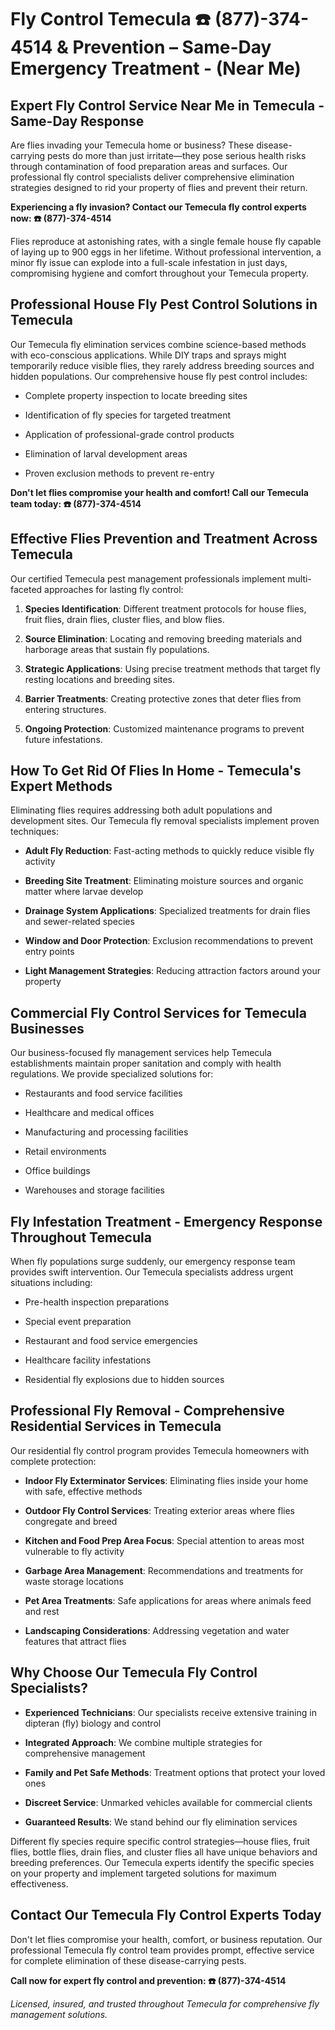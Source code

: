 # Fly Control Temecula ☎️ (877)-374-4514 & Prevention – Same-Day Emergency Treatment - (Near Me)

## Expert Fly Control Service Near Me in Temecula - Same-Day Response

Are flies invading your Temecula home or business? These disease-carrying pests do more than just irritate—they pose serious health risks through contamination of food preparation areas and surfaces. Our professional fly control specialists deliver comprehensive elimination strategies designed to rid your property of flies and prevent their return.

**Experiencing a fly invasion? Contact our Temecula fly control experts now: ☎️ (877)-374-4514**

Flies reproduce at astonishing rates, with a single female house fly capable of laying up to 900 eggs in her lifetime. Without professional intervention, a minor fly issue can explode into a full-scale infestation in just days, compromising hygiene and comfort throughout your Temecula property.

## Professional House Fly Pest Control Solutions in Temecula

Our Temecula fly elimination services combine science-based methods with eco-conscious applications. While DIY traps and sprays might temporarily reduce visible flies, they rarely address breeding sources and hidden populations. Our comprehensive house fly pest control includes:

- Complete property inspection to locate breeding sites  
- Identification of fly species for targeted treatment  
- Application of professional-grade control products  
- Elimination of larval development areas  
- Proven exclusion methods to prevent re-entry  

**Don't let flies compromise your health and comfort! Call our Temecula team today: ☎️ (877)-374-4514**

## Effective Flies Prevention and Treatment Across Temecula

Our certified Temecula pest management professionals implement multi-faceted approaches for lasting fly control:

1. **Species Identification**: Different treatment protocols for house flies, fruit flies, drain flies, cluster flies, and blow flies.  
2. **Source Elimination**: Locating and removing breeding materials and harborage areas that sustain fly populations.  
3. **Strategic Applications**: Using precise treatment methods that target fly resting locations and breeding sites.  
4. **Barrier Treatments**: Creating protective zones that deter flies from entering structures.  
5. **Ongoing Protection**: Customized maintenance programs to prevent future infestations.  

## How To Get Rid Of Flies In Home - Temecula's Expert Methods

Eliminating flies requires addressing both adult populations and development sites. Our Temecula fly removal specialists implement proven techniques:

- **Adult Fly Reduction**: Fast-acting methods to quickly reduce visible fly activity  
- **Breeding Site Treatment**: Eliminating moisture sources and organic matter where larvae develop  
- **Drainage System Applications**: Specialized treatments for drain flies and sewer-related species  
- **Window and Door Protection**: Exclusion recommendations to prevent entry points  
- **Light Management Strategies**: Reducing attraction factors around your property  

## Commercial Fly Control Services for Temecula Businesses

Our business-focused fly management services help Temecula establishments maintain proper sanitation and comply with health regulations. We provide specialized solutions for:

- Restaurants and food service facilities  
- Healthcare and medical offices  
- Manufacturing and processing facilities  
- Retail environments  
- Office buildings  
- Warehouses and storage facilities  

## Fly Infestation Treatment - Emergency Response Throughout Temecula

When fly populations surge suddenly, our emergency response team provides swift intervention. Our Temecula specialists address urgent situations including:

- Pre-health inspection preparations  
- Special event preparation  
- Restaurant and food service emergencies  
- Healthcare facility infestations  
- Residential fly explosions due to hidden sources  

## Professional Fly Removal - Comprehensive Residential Services in Temecula

Our residential fly control program provides Temecula homeowners with complete protection:

- **Indoor Fly Exterminator Services**: Eliminating flies inside your home with safe, effective methods  
- **Outdoor Fly Control Services**: Treating exterior areas where flies congregate and breed  
- **Kitchen and Food Prep Area Focus**: Special attention to areas most vulnerable to fly activity  
- **Garbage Area Management**: Recommendations and treatments for waste storage locations  
- **Pet Area Treatments**: Safe applications for areas where animals feed and rest  
- **Landscaping Considerations**: Addressing vegetation and water features that attract flies  

## Why Choose Our Temecula Fly Control Specialists?

- **Experienced Technicians**: Our specialists receive extensive training in dipteran (fly) biology and control  
- **Integrated Approach**: We combine multiple strategies for comprehensive management  
- **Family and Pet Safe Methods**: Treatment options that protect your loved ones  
- **Discreet Service**: Unmarked vehicles available for commercial clients  
- **Guaranteed Results**: We stand behind our fly elimination services  

Different fly species require specific control strategies—house flies, fruit flies, bottle flies, drain flies, and cluster flies all have unique behaviors and breeding preferences. Our Temecula experts identify the specific species on your property and implement targeted solutions for maximum effectiveness.

## Contact Our Temecula Fly Control Experts Today

Don't let flies compromise your health, comfort, or business reputation. Our professional Temecula fly control team provides prompt, effective service for complete elimination of these disease-carrying pests.

**Call now for expert fly control and prevention: ☎️ (877)-374-4514**

*Licensed, insured, and trusted throughout Temecula for comprehensive fly management solutions.*

